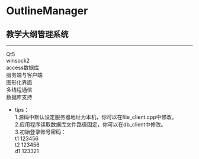 # OutlineManager  
## 教学大纲管理系统
----
>  
Qt5  
winsock2  
access数据库  
服务端与客户端    
图形化界面    
多线程通信    
数据库支持    

+ tips：  
1.源码中默认设定服务器地址为本机，你可以在file_client.cpp中修改。    
2.应用程序读取数据库文件路径固定，你可以在db_client中修改。  
3.初始登录账号密码：  
t1 123456    
t2 123456    
d1 123321  
